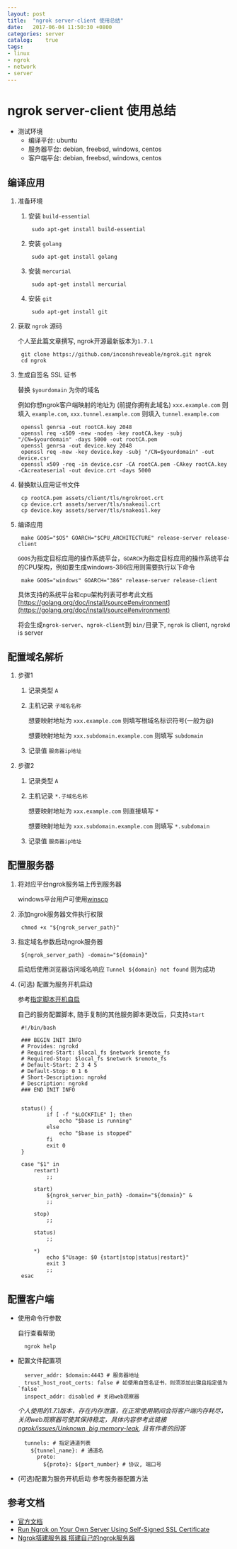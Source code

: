 ```yaml
---
layout: post
title:  "ngrok server-client 使用总结"
date:   2017-06-04 11:50:30 +0800
categories: server
catalog:    true
tags: 
- linux
- ngrok
- network
- server
---
```


# ngrok server-client 使用总结

- 测试环境
	- 编译平台: ubuntu
	- 服务器平台: debian, freebsd, windows, centos
	- 客户端平台: debian, freebsd, windows, centos

## 编译应用

1. 准备环境

	1. 安装 `build-essential`

			sudo apt-get install build-essential
		
	2. 安装 `golang`

			sudo apt-get install golang
		
	3. 安装 `mercurial`

			sudo apt-get install mercurial
		
	4. 安装 `git`
	
			sudo apt-get install git
		
2. 获取 `ngrok` 源码

	个人至此篇文章撰写, ngrok开源最新版本为`1.7.1`
	
		git clone https://github.com/inconshreveable/ngrok.git ngrok
		cd ngrok
	
3. 生成自签名 SSL 证书

	替换 `$yourdomain` 为你的域名
	
	例如你想ngrok客户端映射的地址为 (前提你拥有此域名) `xxx.example.com` 则填入 `example.com`, `xxx.tunnel.example.com` 则填入 `tunnel.example.com`

		openssl genrsa -out rootCA.key 2048
		openssl req -x509 -new -nodes -key rootCA.key -subj "/CN=$yourdomain" -days 5000 -out rootCA.pem
		openssl genrsa -out device.key 2048
		openssl req -new -key device.key -subj "/CN=$yourdomain" -out device.csr
		openssl x509 -req -in device.csr -CA rootCA.pem -CAkey rootCA.key -CAcreateserial -out device.crt -days 5000
	
4. 替换默认应用证书文件

		cp rootCA.pem assets/client/tls/ngrokroot.crt
		cp device.crt assets/server/tls/snakeoil.crt 
		cp device.key assets/server/tls/snakeoil.key
	
5. 编译应用

		make GOOS="$OS" GOARCH="$CPU_ARCHITECTURE" release-server release-client
	
	`GOOS`为指定目标应用的操作系统平台，`GOARCH`为指定目标应用的操作系统平台的CPU架构，例如要生成windows-386应用则需要执行以下命令
	
		make GOOS="windows" GOARCH="386" release-server release-client
	
	具体支持的系统平台和cpu架构列表可参考此文档[https://golang.org/doc/install/source#environment](https://golang.org/doc/install/source#environment)
	
	将会生成`ngrok-server`、`ngrok-client`到 `bin/`目录下, `ngrok` is client, `ngrokd` is server


## 配置域名解析
  
1. 步骤1
	1. 记录类型 `A`
	2. 主机记录 `子域名名称`

		想要映射地址为 `xxx.example.com` 则填写根域名标识符号(一般为@)
		
		想要映射地址为 `xxx.subdomain.example.com` 则填写 `subdomain`

	3. 记录值 `服务器ip地址`
	
2. 步骤2
	1. 记录类型 `A`
	2. 主机记录 `*.子域名名称`
	
		想要映射地址为 `xxx.example.com` 则直接填写 `*`
		
		想要映射地址为 `xxx.subdomain.example.com` 则填写 `*.subdomain`

	3. 记录值 `服务器ip地址`

## 配置服务器

1. 将对应平台ngrok服务端上传到服务器
	
	windows平台用户可使用[winscp](https://winscp.net)
	
2. 添加ngrok服务器文件执行权限
	
		chmod +x "${ngrok_server_path}"
	
3. 指定域名参数启动ngrok服务器

		${ngrok_server_path} -domain="${domain}"
	
	启动后使用浏览器访问域名响应 `Tunnel ${domain} not found` 则为成功

4. (可选) 配置为服务开机启动

	参考[指定脚本开机自启](https://github.com/imfms/imfms.github.io/blob/master/_posts/2017-05-10-raspberry-install-log.markdown#%E6%8C%87%E5%AE%9A%E8%84%9A%E6%9C%AC%E5%BC%80%E6%9C%BA%E8%87%AA%E5%90%AF)
	
	自己的服务配置脚本, 随手复制的其他服务脚本更改后，只支持`start`
		
		#!/bin/bash

		### BEGIN INIT INFO
		# Provides: ngrokd
		# Required-Start: $local_fs $network $remote_fs
		# Required-Stop: $local_fs $network $remote_fs
		# Default-Start: 2 3 4 5
		# Default-Stop: 0 1 6
		# Short-Description: ngrokd
		# Description: ngrokd
		### END INIT INFO


		status() {
				if [ -f "$LOCKFILE" ]; then
					echo "$base is running"
				else
					echo "$base is stopped"
				fi
				exit 0
		}

		case "$1" in
			restart)
				;;

			start)
				${ngrok_server_bin_path} -domain="${domain}" &
				;;

			stop)
				;;

			status)
				;;

			*)
				echo $"Usage: $0 {start|stop|status|restart}"
				exit 3
				;;
		esac


## 配置客户端

- 使用命令行参数
	
	自行查看帮助
	
		ngrok help
		
- 配置文件配置项

		server_addr: $domain:4443 # 服务器地址
		trust_host_root_certs: false # 如使用自签名证书，则须添加此键且指定值为 `false`
		inspect_addr: disabled # 关闭web观察器
	*个人使用的1.7.1版本，存在内存泄露，在正常使用期间会将客户端内存耗尽，关闭web观察器可使其保持稳定，具体内容参考此链接[ngrok/issues/Unknown, big memory-leak](https://github.com/inconshreveable/ngrok/issues/109), 且有作者的回答*
		
		tunnels: # 指定通道列表
		  ${tunnel_name}: # 通道名
			proto:
			  ${proto}: ${port_number} # 协议, 端口号

- (可选)配置为服务开机启动
参考服务器配置方法

## 参考文档
- [官方文档](https://github.com/inconshreveable/ngrok/blob/master/docs/DEVELOPMENT.md)
- [Run Ngrok on Your Own Server Using Self-Signed SSL Certificate](http://www.svenbit.com/2014/09/run-ngrok-on-your-own-server)
- [Ngrok搭建服务器 搭建自己的ngrok服务器](http://blog.lzp.name/archives/24)

